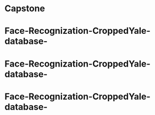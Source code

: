 # Capstone
# Face-Recognization-CroppedYale-database-
# Face-Recognization-CroppedYale-database-
# Face-Recognization-CroppedYale-database-
